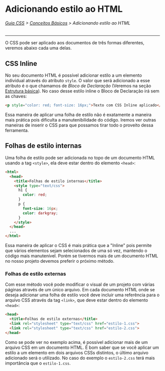 # Adicionando estilo ao HTML
###### [Guia CSS](../README.md) > [Conceitos Básicos](./conceitos-basicos.md) > Adicionando estilo ao HTML
---

O CSS pode ser aplicado aos documentos de três formas diferentes, veremos abaixo cada uma delas.

## CSS Inline

No seu documento HTML é possível adicionar estilo a um elemento individual através do atributo `style`. O valor que será adicionado a esse atributo é o que chamamos de *Bloco de Declaração* (Veremos na seção [Estrutura básica](./estrutura-basica.md)). No caso desse estilo inline o Bloco de Declaração irá sem as chaves:

```html
<p style="color: red; font-size: 16px;">Texto com CSS Inline aplicado</p>
```

Essa maneira de aplicar uma folha de estilo não é exatamente a maneira mais prática pois dificulta a manutenibilidade do código. Iremos ver outras maneiras de inserir o CSS para que possamos tirar todo o proveito dessa ferramenta.

## Folhas de estilo internas

Uma folha de estilo pode ser adicionada no topo de um documento HTML usando a tag `<style>`, ela deve estar dentro do elemento `<head>`:

```html
<html>
  <head>
    <title>Folhas de estilo internas</title>
    <style type="text/css">
      h1 {
        color: red;
      }
      p {
        font-size: 16px;
        color: darkgray;
      }
    </style>
  </head>
  ...
</html>
```

Essa maneira de aplicar o CSS é mais prática que a "Inline" pois permite que vários elementos sejam selecionados de uma só vez, mantendo o código mais manutenível. Porém se tivermos mais de um documento HTML no nosso projeto devemos preferir o próximo método.

### Folhas de estilo externas

Com esse método você pode modificar o visual de um projeto com várias páginas através de um único arquivo. Em cada documento HTML onde se deseja adicionar uma folha de estilo você deve incluir uma referência para o arquivo CSS através da tag `<link>`, que deve estar dentro do elemento `<head>`:

```html
<head>
  <title>Folhas de estilo externas</title>
  <link rel="stylesheet" type="text/css" href="estilo-1.css">
  <link rel="stylesheet" type="text/css" href="estilo-2.css">
</head>
```

Como se pode ver no exemplo acima, é possível adicionar mais de um arquivo CSS em um documento HTML. É bom saber que se você aplicar um estilo a um elemento em dois arquivos CSSs distintos, o último arquivo adicionado será o utilizado. No caso do exemplo o `estilo-2.css` terá mais importância que o `estilo-1.css`. 
 